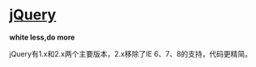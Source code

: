 # [jQuery](http://jquery.com/)

**white less,do more**

jQuery有1.x和2.x两个主要版本，2.x移除了IE 6、7、8的支持，代码更精简。

